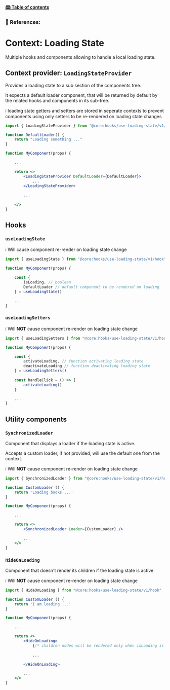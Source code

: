 <style>table {width: 100%;}</style>

[**🕮 Table of contents**](/Readme.md)

### 🦚 References: 

# Context: Loading State

Multiple hooks and components allowing to handle a local loading state.

## Context provider: `LoadingStateProvider`

Provides a loading state to a sub section of the components tree.

It expects a default loader component, that will be returned by default by the related hooks and components in its sub-tree.

ℹ️ loading state getters and setters are stored in seperate contexts to prevent components using only setters to be re-rendered on loading state changes


```jsx
import { LoadingStateProvider } from "@core:hooks/use-loading-state/v1/hook"

function DefaultLoader() {
    return "Loading something ..."
}

function MyComponent(props) {

    ...

    return <>
        <LoadingStateProvider DefaultLoader={DefaultLoader}>
            ...
        </LoadingStateProvider>
        
        ...
        
    </>
}

```


## Hooks

### `useLoadingState`

ℹ️ Will cause component re-render on loading state change

```jsx
import { useLoadingState } from "@core:hooks/use-loading-state/v1/hook"

function MyComponent(props) {

    const { 
        isLoading, // boolean
        DefaultLoader // default component to be rendered on loading
    } = useLoadingState()

    ...
}
```

### `useLoadingSetters`

ℹ️ Will **NOT** cause component re-render on loading state change

```jsx
import { useLoadingSetters } from "@core:hooks/use-loading-state/v1/hook"

function MyComponent(props) {

    const { 
        activateLoading, // function activating loading state
        deactivateLoading // function deactivating loading state
    } = useLoadingSetters()
    
    const handleClick = () => {
        activateLoading()
    }

    ...
}
```

## Utility components

### `SynchronizedLoader`

Component that displays a loader if the loading state is active.

Accepts a custom loader, if not provided, will use the default one from the context.

ℹ️ Will **NOT** cause component re-render on loading state change

```jsx
import { SynchronizedLoader } from "@core:hooks/use-loading-state/v1/hook"

function CustomLoader () {
    return 'Loading books ...'
}

function MyComponent(props) {

    ...

    return <>
        <SynchronizedLoader Loader={CustomLoader} />

        ...
    </>
}
```

### `HideOnLoading`

Component that doesn't render its children if the loading state is active.

ℹ️ Will **NOT** cause component re-render on loading state change

```jsx
import { HideOnLoading } from "@core:hooks/use-loading-state/v1/hook"

function CustomLoader () {
    return 'I am loading ...'
}

function MyComponent(props) {

    ...

    return <>
        <HideOnLoading>
            {/* children nodes will be rendered only when isLoading is false */}
            
            ...

        </HideOnLoading>

        ...
    </>
}
```